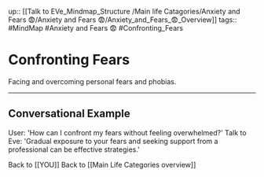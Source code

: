 up:: [[Talk to EVe_Mindmap_Structure /Main life Catagories/Anxiety and Fears 😨/Anxiety and Fears 😨/Anxiety_and_Fears_😨_Overview]]
tags:: #MindMap #Anxiety and Fears 😨 #Confronting_Fears

# Confronting Fears

Facing and overcoming personal fears and phobias.

---
## Conversational Example
User: 'How can I confront my fears without feeling overwhelmed?'
Talk to Eve: 'Gradual exposure to your fears and seeking support from a professional can be effective strategies.'

Back to [[YOU]]
Back to [[Main Life Categories overview]]
